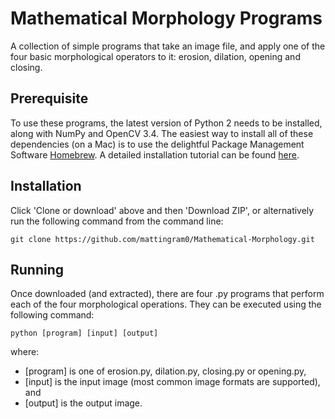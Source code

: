 # Mathematical Morphology Programs
A collection of simple programs that take an image file, and apply one of the four basic morphological operators to it: erosion, dilation, opening and closing.

## Prerequisite
To use these programs, the latest version of Python 2 needs to be installed, along with NumPy and OpenCV 3.4. The easiest way to install all of these dependencies (on a Mac) is to use the delightful Package Management Software [Homebrew](https://brew.sh/). A detailed installation tutorial can be found [here](https://www.learnopencv.com/install-opencv3-on-macos/).

## Installation
Click 'Clone or download' above and then 'Download ZIP', or alternatively run the following command from the command line:

```
git clone https://github.com/mattingram0/Mathematical-Morphology.git
```

## Running
Once downloaded (and extracted), there are four .py programs that perform each of the four morphological operations. They can be executed using the following command:

```
python [program] [input] [output]
```

where:
* \[program\] is one of erosion.py, dilation.py, closing.py or opening.py,
* \[input\] is the input image (most common image formats are supported), and 
* \[output\] is the output image.
